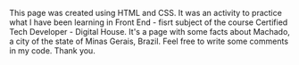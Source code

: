 This page was created using HTML and CSS. It was an activity to practice what I have been learning in Front End - fisrt subject of the course Certified Tech Developer - Digital House.
It's a page with some facts about Machado, a city of the state of Minas Gerais, Brazil. 
Feel free to write some comments in my code. Thank you.
